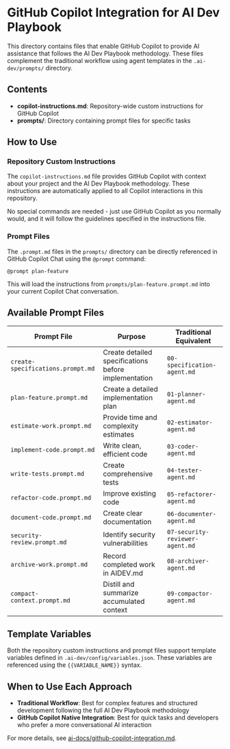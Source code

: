 # GitHub Copilot Integration for AI Dev Playbook

This directory contains files that enable GitHub Copilot to provide AI assistance that follows the AI Dev Playbook methodology. These files complement the traditional workflow using agent templates in the `.ai-dev/prompts/` directory.

## Contents

- **copilot-instructions.md**: Repository-wide custom instructions for GitHub Copilot
- **prompts/**: Directory containing prompt files for specific tasks

## How to Use

### Repository Custom Instructions

The `copilot-instructions.md` file provides GitHub Copilot with context about your project and the AI Dev Playbook methodology. These instructions are automatically applied to all Copilot interactions in this repository.

No special commands are needed - just use GitHub Copilot as you normally would, and it will follow the guidelines specified in the instructions file.

### Prompt Files

The `.prompt.md` files in the `prompts/` directory can be directly referenced in GitHub Copilot Chat using the `@prompt` command:

```
@prompt plan-feature
```

This will load the instructions from `prompts/plan-feature.prompt.md` into your current Copilot Chat conversation.

## Available Prompt Files

| Prompt File | Purpose | Traditional Equivalent |
|-------------|---------|------------------------|
| `create-specifications.prompt.md` | Create detailed specifications before implementation | `00-specification-agent.md` |
| `plan-feature.prompt.md` | Create a detailed implementation plan | `01-planner-agent.md` |
| `estimate-work.prompt.md` | Provide time and complexity estimates | `02-estimator-agent.md` |
| `implement-code.prompt.md` | Write clean, efficient code | `03-coder-agent.md` |
| `write-tests.prompt.md` | Create comprehensive tests | `04-tester-agent.md` |
| `refactor-code.prompt.md` | Improve existing code | `05-refactorer-agent.md` |
| `document-code.prompt.md` | Create clear documentation | `06-documenter-agent.md` |
| `security-review.prompt.md` | Identify security vulnerabilities | `07-security-reviewer-agent.md` |
| `archive-work.prompt.md` | Record completed work in AIDEV.md | `08-archiver-agent.md` |
| `compact-context.prompt.md` | Distill and summarize accumulated context | `09-compactor-agent.md` |

## Template Variables

Both the repository custom instructions and prompt files support template variables defined in `.ai-dev/config/variables.json`. These variables are referenced using the `{{VARIABLE_NAME}}` syntax.

## When to Use Each Approach

- **Traditional Workflow**: Best for complex features and structured development following the full AI Dev Playbook methodology
- **GitHub Copilot Native Integration**: Best for quick tasks and developers who prefer a more conversational AI interaction

For more details, see [ai-docs/github-copilot-integration.md](../ai-docs/github-copilot-integration.md).
